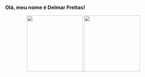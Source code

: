 ### Olá, meu nome é Delmar Freitas!
<div align="center">
  <a href="https://github.com/delmarfreitas">
  <img height="180em" src="https://github-readme-stats.vercel.app/api?username=delmarfreitas&show_icons=true&theme=dark&include_all_commits=true&count_private=true"/>
  <img height="180em" src="https://github-readme-stats.vercel.app/api/top-langs/?username=delmarfreitas&layout=compact&langs_count=7&theme=dark"/>
</div>
